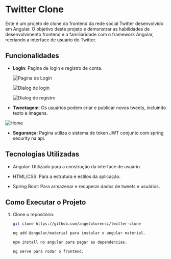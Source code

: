 # Twitter Clone
Este é um projeto de clone do frontend da rede social Twitter desenvolvido em Angular. O objetivo deste projeto é demonstrar as habilidades de desenvolvimento frontend e a familiaridade com o framework Angular, recriando a interface de usuário do Twitter.

## Funcionalidades

- **Login**: Pagina de login e registro de conta.
 
  ![Pagina de Login]([twitter-clone/screenshots/screenshot1.png](https://github.com/angelolorensi/twitter-clone/blob/main/screenshots/screenshot1.png?raw=true))

  ![Dialog de login]([twitter-clone/screenshots/screenshot3.png](https://github.com/angelolorensi/twitter-clone/blob/main/screenshots/screenshot3.png?raw=true))

  ![Dialog de registro]([twitter-clone/screenshots/screenshot4.png](https://github.com/angelolorensi/twitter-clone/blob/main/screenshots/screenshot4.png?raw=true))
  
- **Tweetagem**: Os usuários podem criar e publicar novos tweets, incluindo texto e imagens.

 ![Home]([twitter-clone/screenshots/screenshot2.png](https://github.com/angelolorensi/twitter-clone/blob/main/screenshots/screenshot2.png?raw=true))

- **Segurança**: Pagina utiliza o sistema de token JWT conjunto com spring security na api.


## Tecnologias Utilizadas

- Angular: Utilizado para a construção da interface de usuário.

- HTML/CSS: Para a estrutura e estilos da aplicação.

- Spring Boot: Para armazenar e recuperar dados de tweets e usuários.

## Como Executar o Projeto

1. Clone o repositório:

   ```bash
   git clone https://github.com/angelolorensi/twitter-clone

   ng add @angular/material para instalar o angular material.

   npm install no angular para pegar as dependencias.

   ng serve para rodar o frontend.
